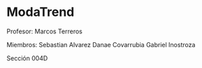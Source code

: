# ModaTrend
Profesor: Marcos Terreros

Miembros: Sebastian Alvarez 
	Danae Covarrubia 
	Gabriel Inostroza 

Sección 004D
